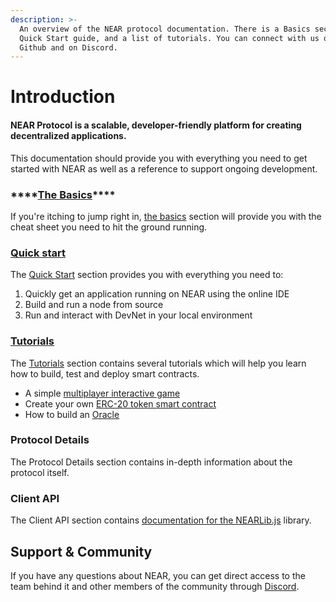 ```yaml
---
description: >-
  An overview of the NEAR protocol documentation. There is a Basics section, A
  Quick Start guide, and a list of tutorials. You can connect with us on our
  Github and on Discord.
---
```


# Introduction

#### NEAR Protocol is a scalable, developer-friendly platform for creating decentralized applications.

This documentation should provide you with everything you need to get started with NEAR as well as a reference to support ongoing development.

### \*\*\*\*[**The Basics**](the_basics/)\*\*\*\*

If you're itching to jump right in, [the basics](the_basics/) section will provide you with the cheat sheet you need to hit the ground running.

### [Quick start](https://github.com/pndpo/docs/tree/105a69144f3b2860f28aa416ddfb14bf57cc0ef7/quick_start/README.md)

The [Quick Start](https://github.com/pndpo/docs/tree/105a69144f3b2860f28aa416ddfb14bf57cc0ef7/quick_start/README.md) section provides you with everything you need to:

1. Quickly get an application running on NEAR using the online IDE   
2. Build and run a node from source   
3. Run and interact with DevNet in your local environment

### [Tutorials](tutorials/)

The [Tutorials](tutorials/) section contains several tutorials which will help you learn how to build, test and deploy smart contracts.

* A simple [multiplayer interactive game](tutorials/multiplayergame.md)
* Create your own [ERC-20 token smart contract](tutorials/token.md)
* How to build an [Oracle](tutorials/oracle.md)

### Protocol Details

The Protocol Details section contains in-depth information about the protocol itself.

### Client API

The Client API section contains [documentation for the NEARLib.js](https://github.com/pndpo/docs/tree/105a69144f3b2860f28aa416ddfb14bf57cc0ef7/lib/js/README.md) library.

## Support & Community

If you have any questions about NEAR, you can get direct access to the team behind it and other members of the community through [Discord](http://near.chat).

